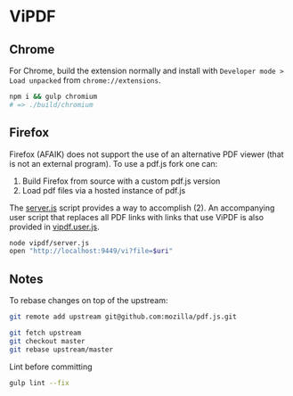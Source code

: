 # ViPDF

## Chrome
For Chrome, build the extension normally and install with 
`Developer mode > Load unpacked` from `chrome://extensions`.

```bash
npm i && gulp chromium
# => ./build/chromium
```

## Firefox
Firefox (AFAIK) does not support the use of an alternative PDF viewer
(that is not an external program). To use a pdf.js fork one can:

1. Build Firefox from source with a custom pdf.js version
2. Load pdf files via a hosted instance of pdf.js

The [server.js](/vipdf/server.js) script provides a way to accomplish (2).
An accompanying user script that replaces all PDF links with links
that use ViPDF is also provided in [vipdf.user.js](/vipdf/vipdf.user.js).

```bash
node vipdf/server.js
open "http://localhost:9449/vi?file=$uri"
```

## Notes
To rebase changes on top of the upstream:
```bash
git remote add upstream git@github.com:mozilla/pdf.js.git

git fetch upstream
git checkout master
git rebase upstream/master
```

Lint before committing
```bash
gulp lint --fix
```
